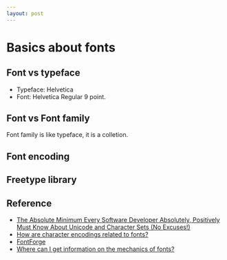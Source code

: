 ```yaml
---
layout: post
---
```


# Basics about fonts

## Font vs typeface

* Typeface: Helvetica
* Font: Helvetica Regular 9 point.

## Font vs Font family

Font family is like typeface, it is a colletion.

## Font encoding

## Freetype library

## Reference

* [The Absolute Minimum Every Software Developer Absolutely, Positively Must Know About Unicode and Character Sets (No Excuses!)](https://www.joelonsoftware.com/2003/10/08/the-absolute-minimum-every-software-developer-absolutely-positively-must-know-about-unicode-and-character-sets-no-excuses/)
* [How are character encodings related to fonts?](https://superuser.com/questions/357530/how-are-character-encodings-related-to-fonts)
* [FontForge](https://fontforge.org/docs/index.html)
* [Where can I get information on the mechanics of fonts?](https://superuser.com/questions/19841/where-can-i-get-information-on-the-mechanics-of-fonts)
